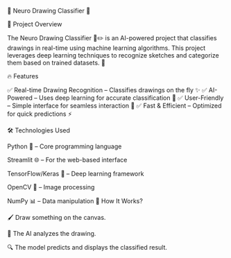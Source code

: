 🎨 Neuro Drawing Classifier 🤖

📌 Project Overview

The Neuro Drawing Classifier 🧠✏️ is an AI-powered project that classifies drawings in real-time using machine learning algorithms. This project leverages deep learning techniques to recognize sketches and categorize them based on trained datasets. 🚀

🔥 Features

✅ Real-time Drawing Recognition – Classifies drawings on the fly ✨
✅ AI-Powered – Uses deep learning for accurate classification 🧠
✅ User-Friendly – Simple interface for seamless interaction 🎨
✅ Fast & Efficient – Optimized for quick predictions ⚡

🛠️ Technologies Used

Python 🐍 – Core programming language

Streamlit 🌐 – For the web-based interface

TensorFlow/Keras 🤖 – Deep learning framework

OpenCV 👀 – Image processing

NumPy 📊 – Data manipulation
🎨 How It Works?

🖌️ Draw something on the canvas.

🤖 The AI analyzes the drawing.

🔍 The model predicts and displays the classified result.
